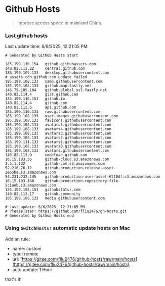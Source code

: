 # Github Hosts

> Improve access speed in mainland China.

### Last github hosts

Last update time: 6/6/2025, 12:21:05 PM

```base
# Generated by Github Hosts start 

185.199.110.154   github.githubassets.com
140.82.112.22     central.github.com
185.199.109.133   desktop.githubusercontent.com
# assets-cdn.github.com update failed
185.199.108.133   camo.githubusercontent.com
185.199.108.133   github.map.fastly.net
146.75.105.194    github.global.ssl.fastly.net
140.82.114.4      gist.github.com
185.199.110.153   github.io
140.82.114.4      github.com
140.82.112.6      api.github.com
185.199.110.133   raw.githubusercontent.com
185.199.108.133   user-images.githubusercontent.com
185.199.108.133   favicons.githubusercontent.com
185.199.108.133   avatars5.githubusercontent.com
185.199.108.133   avatars4.githubusercontent.com
185.199.108.133   avatars3.githubusercontent.com
185.199.108.133   avatars2.githubusercontent.com
185.199.111.133   avatars1.githubusercontent.com
185.199.108.133   avatars0.githubusercontent.com
185.199.108.133   avatars.githubusercontent.com
140.82.113.9      codeload.github.com
16.15.193.36      github-cloud.s3.amazonaws.com
3.5.1.132         github-com.s3.amazonaws.com
52.216.76.12      github-production-release-asset-2e65be.s3.amazonaws.com
54.231.232.145    github-production-user-asset-6210df.s3.amazonaws.com
16.15.193.160     github-production-repository-file-5c1aeb.s3.amazonaws.com
185.199.108.153   githubstatus.com
140.82.113.17     github.community
185.199.108.133   media.githubusercontent.com

# Last update: 6/6/2025, 12:21:05 PM
# Please star: https://github.com/fliu2476/gh-hosts.git
# Generated by Github Hosts end
```

### Using `SwitchHosts!` automatic update hosts on Mac
Add an rule:
- name: custom
- type: remote
- url: [https://gitee.com/fliu2476/github-hosts/raw/main/hosts](https://gitee.com/fliu2476/github-hosts/raw/main/hosts)
- auto update: 1 Hour

that's it!

